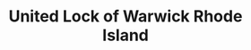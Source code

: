 ---
title: "United Lock of Warwick Rhode Island"
url: /warwick/united-lock-of-warwick-rhode-island/
shop: locksmith
---